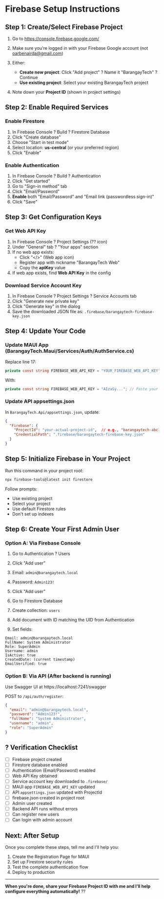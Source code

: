 # Firebase Setup Instructions

## Step 1: Create/Select Firebase Project

1. Go to https://console.firebase.google.com/
2. Make sure you're logged in with your Firebase Google account (not oarbenairda@gmail.com)
3. Either:
   - **Create new project**: Click "Add project" ? Name it "BarangayTech" ? Continue
   - **Use existing project**: Select your existing BarangayTech project

4. Note down your **Project ID** (shown in project settings)

## Step 2: Enable Required Services

### Enable Firestore
1. In Firebase Console ? Build ? Firestore Database
2. Click "Create database"
3. Choose "Start in test mode"
4. Select location: **us-central** (or your preferred region)
5. Click "Enable"

### Enable Authentication
1. In Firebase Console ? Build ? Authentication
2. Click "Get started"
3. Go to "Sign-in method" tab
4. Click "Email/Password"
5. **Enable** both "Email/Password" and "Email link (passwordless sign-in)"
6. Click "Save"

## Step 3: Get Configuration Keys

### Get Web API Key
1. In Firebase Console ? Project Settings (?? icon)
2. Under "General" tab ? "Your apps" section
3. If no web app exists:
   - Click "</>" (Web app icon)
   - Register app with nickname "BarangayTech Web"
   - Copy the **apiKey** value
4. If web app exists, find **Web API Key** in the config

### Download Service Account Key
1. In Firebase Console ? Project Settings ? Service Accounts tab
2. Click "Generate new private key"
3. Click "Generate key" in the dialog
4. Save the downloaded JSON file as: `.firebase/barangaytech-firebase-key.json`

## Step 4: Update Your Code

### Update MAUI App (BarangayTech.Maui/Services/Auth/AuthService.cs)

Replace line 17:
```csharp
private const string FIREBASE_WEB_API_KEY = "YOUR_FIREBASE_WEB_API_KEY";
```

With:
```csharp
private const string FIREBASE_WEB_API_KEY = "AIzaSy..."; // Paste your actual key
```

### Update API appsettings.json

In `BarangayTech.Api/appsettings.json`, update:
```json
{
  "Firebase": {
    "ProjectId": "your-actual-project-id",  // e.g., "barangaytech-abc123"
    "CredentialPath": ".firebase/barangaytech-firebase-key.json"
  }
}
```

## Step 5: Initialize Firebase in Your Project

Run this command in your project root:
```bash
npx firebase-tools@latest init firestore
```

Follow prompts:
- Use existing project
- Select your project
- Use default Firestore rules
- Don't set up indexes

## Step 6: Create Your First Admin User

### Option A: Via Firebase Console
1. Go to Authentication ? Users
2. Click "Add user"
3. Email: `admin@barangaytech.local`
4. Password: `Admin123!`
5. Click "Add user"

6. Go to Firestore Database
7. Create collection: `users`
8. Add document with ID matching the UID from Authentication
9. Set fields:
```
Email: admin@barangaytech.local
FullName: System Administrator  
Role: SuperAdmin
Username: admin
IsActive: true
CreatedDate: (current timestamp)
EmailVerified: true
```

### Option B: Via API (After backend is running)
Use Swagger UI at https://localhost:7241/swagger

POST to `/api/auth/register`:
```json
{
  "email": "admin@barangaytech.local",
  "password": "Admin123!",
  "fullName": "System Administrator",
  "username": "admin",
  "role": "SuperAdmin"
}
```

## ? Verification Checklist

- [ ] Firebase project created
- [ ] Firestore database enabled
- [ ] Authentication (Email/Password) enabled
- [ ] Web API Key obtained
- [ ] Service account key downloaded to `.firebase/`
- [ ] MAUI app `FIREBASE_WEB_API_KEY` updated
- [ ] API `appsettings.json` updated with ProjectId
- [ ] firebase.json created in project root
- [ ] Admin user created
- [ ] Backend API runs without errors
- [ ] Can register new users
- [ ] Can login with admin account

## Next: After Setup

Once you complete these steps, tell me and I'll help you:
1. Create the Registration Page for MAUI
2. Set up Firestore security rules
3. Test the complete authentication flow
4. Deploy to production

---

**When you're done, share your Firebase Project ID with me and I'll help configure everything automatically!** ??

